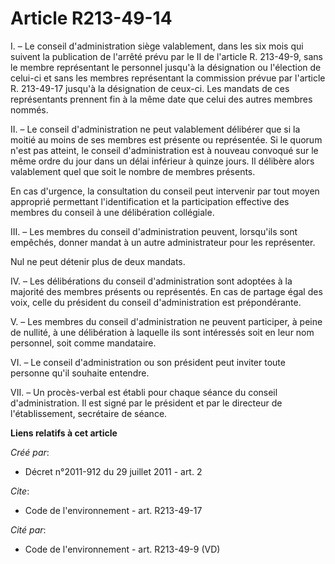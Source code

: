 # Article R213-49-14

I. – Le conseil d'administration siège valablement, dans les six mois qui suivent la publication de l'arrêté prévu par le II
de l'article R. 213-49-9, sans le membre représentant le personnel jusqu'à la désignation ou l'élection de celui-ci et sans
les membres représentant la commission prévue par l'article R. 213-49-17 jusqu'à la désignation de ceux-ci. Les mandats de
ces représentants prennent fin à la même date que celui des autres membres nommés.

II. – Le conseil d'administration ne peut valablement délibérer que si la moitié au moins de ses membres est présente ou
représentée. Si le quorum n'est pas atteint, le conseil d'administration est à nouveau convoqué sur le même ordre du jour
dans un délai inférieur à quinze jours. Il délibère alors valablement quel que soit le nombre de membres présents.

En cas d'urgence, la consultation du conseil peut intervenir par tout moyen approprié permettant l'identification et la
participation effective des membres du conseil à une délibération collégiale.

III. – Les membres du conseil d'administration peuvent, lorsqu'ils sont empêchés, donner mandat à un autre administrateur
pour les représenter.

Nul ne peut détenir plus de deux mandats.

IV. – Les délibérations du conseil d'administration sont adoptées à la majorité des membres présents ou représentés. En cas
de partage égal des voix, celle du président du conseil d'administration est prépondérante.

V. – Les membres du conseil d'administration ne peuvent participer, à peine de nullité, à une délibération à laquelle ils
sont intéressés soit en leur nom personnel, soit comme mandataire.

VI. – Le conseil d'administration ou son président peut inviter toute personne qu'il souhaite entendre.

VII. – Un procès-verbal est établi pour chaque séance du conseil d'administration. Il est signé par le président et par le
directeur de l'établissement, secrétaire de séance.

**Liens relatifs à cet article**

_Créé par_:

  - Décret n°2011-912 du 29 juillet 2011 - art. 2

_Cite_:

  - Code de l'environnement - art. R213-49-17

_Cité par_:

  - Code de l'environnement - art. R213-49-9 (VD)
